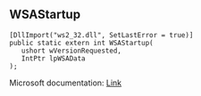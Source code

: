 ## WSAStartup

```
[DllImport("ws2_32.dll", SetLastError = true)]
public static extern int WSAStartup(
   ushort wVersionRequested,
   IntPtr lpWSAData
);
```

Microsoft documentation: [Link](https://docs.microsoft.com/en-us/windows/win32/api/winsock/nf-winsock-wsastartup)
